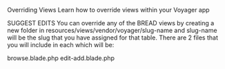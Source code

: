 

Overriding Views
Learn how to override views within your Voyager app

SUGGEST EDITS
You can override any of the BREAD views by creating a new folder in resources/views/vendor/voyager/slug-name and slug-name will be the slug that you have assigned for that table. There are 2 files that you will include in each which will be:

browse.blade.php
edit-add.blade.php

